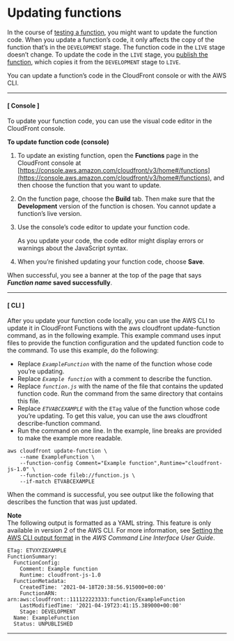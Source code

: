 # Updating functions<a name="update-function"></a>

In the course of [testing a function](test-function.md), you might want to update the function code\. When you update a function’s code, it only affects the copy of the function that’s in the `DEVELOPMENT` stage\. The function code in the `LIVE` stage doesn’t change\. To update the code in the `LIVE` stage, you [publish the function](publish-function.md), which copies it from the `DEVELOPMENT` stage to `LIVE`\.

You can update a function’s code in the CloudFront console or with the AWS CLI\.

------
#### [ Console ]

To update your function code, you can use the visual code editor in the CloudFront console\.

**To update function code \(console\)**

1. To update an existing function, open the **Functions** page in the CloudFront console at [https://console.aws.amazon.com/cloudfront/v3/home#/functions](https://console.aws.amazon.com/cloudfront/v3/home#/functions), and then choose the function that you want to update\.

1. On the function page, choose the **Build** tab\. Then make sure that the **Development** version of the function is chosen\. You cannot update a function’s live version\.

1. Use the console’s code editor to update your function code\.

   As you update your code, the code editor might display errors or warnings about the JavaScript syntax\.

1. When you’re finished updating your function code, choose **Save**\.

When successful, you see a banner at the top of the page that says ***Function name* saved successfully**\.

------
#### [ CLI ]

After you update your function code locally, you can use the AWS CLI to update it in CloudFront Functions with the aws cloudfront update\-function command, as in the following example\. This example command uses input files to provide the function configuration and the updated function code to the command\. To use this example, do the following:
+ Replace *`ExampleFunction`* with the name of the function whose code you’re updating\.
+ Replace *`Example function`* with a comment to describe the function\.
+ Replace *`function.js`* with the name of the file that contains the updated function code\. Run the command from the same directory that contains this file\.
+ Replace *`ETVABCEXAMPLE`* with the `ETag` value of the function whose code you’re updating\. To get this value, you can use the aws cloudfront describe\-function command\.
+ Run the command on one line\. In the example, line breaks are provided to make the example more readable\.

```
aws cloudfront update-function \
    --name ExampleFunction \
    --function-config Comment="Example function",Runtime="cloudfront-js-1.0" \
    --function-code fileb://function.js \
    --if-match ETVABCEXAMPLE
```

When the command is successful, you see output like the following that describes the function that was just updated\.

**Note**  
The following output is formatted as a YAML string\. This feature is only available in version 2 of the AWS CLI\. For more information, see [Setting the AWS CLI output format]() in the *AWS Command Line Interface User Guide*\.

```
ETag: ETVXYZEXAMPLE
FunctionSummary:
  FunctionConfig:
    Comment: Example function
    Runtime: cloudfront-js-1.0
  FunctionMetadata:
    CreatedTime: '2021-04-18T20:38:56.915000+00:00'
    FunctionARN: arn:aws:cloudfront::111122223333:function/ExampleFunction
    LastModifiedTime: '2021-04-19T23:41:15.389000+00:00'
    Stage: DEVELOPMENT
  Name: ExampleFunction
  Status: UNPUBLISHED
```

------